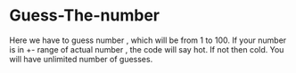 # Guess-The-number
Here we have to guess number , which will be from 1 to 100. If your number is in +- range of actual number , the code will say hot. If not then cold. You will have unlimited number of guesses.

